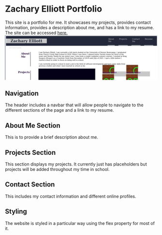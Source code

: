 # Zachary Elliott Portfolio
This site is a portfolio for me. It showcases my projects, provides contact information, provides a description about me, and has a link to my resume. The site can be accessed [here.](https://zachary-berdell-elliott.github.io/zachary-elliott-portfolio-site/)
![Picture of the top of the website](./assets/images/website-image.png)

## Navigation
The header includes a navbar that will allow people to navigate to the different sections of the page and a link to my resume.

## About Me Section
This is to provide a brief description about me.

## Projects Section
This section displays my projects. It currently just has placeholders but projects will be added throughout my time in school.

## Contact Section
This includes my contact information and different online profiles.

## Styling
The website is styled in a particular way using the flex property for most of it.


